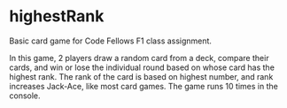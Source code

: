 highestRank
===========

Basic card game for Code Fellows F1 class assignment.

In this game, 2 players draw a random card from a deck, compare their cards, and win or lose the individual round
based on whose card has the highest rank. The rank of the card is based on highest number, and rank increases 
Jack-Ace, like most card games. The game runs 10 times in the console.
